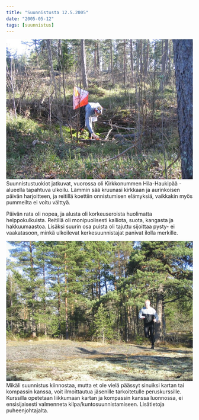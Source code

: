 ```yaml
---
title: "Suunnistusta 12.5.2005"
date: "2005-05-12"
tags: [suunnistus]
---
```


![](/images/suunnistusta-12.5.2005/suunnistus20050512_02b.jpg)Suunnistustuokiot
jatkuvat, vuorossa oli Kirkkonummen Hila-Haukipää -alueella tapahtuva
ulkoilu. Lämmin sää kruunasi kirkkaan ja aurinkoisen päivän harjoitteen,
ja reitillä koettiin onnistumisen elämyksiä, vaikkakin myös pummeilta ei
voitu välttyä.

Päivän rata oli nopea, ja alusta oli korkeuseroista huolimatta
helppokulkuista. Reitillä oli monipuolisesti kalliota, suota, kangasta
ja hakkuumaastoa. Lisäksi suurin osa puista oli tajuttu sijoittaa pysty-
ei vaakatasoon, minkä ulkoilevat kerkesuunnistajat panivat ilolla
merkille.

![](/images/suunnistusta-12.5.2005/suunnistus20050512_03b.jpg)Mikäli
suunnistus kiinnostaa, mutta et ole vielä päässyt sinuiksi kartan tai
kompassin kanssa, voit ilmoittautua jäsenille tarkoitetulle
peruskurssille. Kurssilla opetetaan liikkumaan kartan ja kompassin
kanssa luonnossa, ei ensisijaisesti valmenneta
kilpa/kuntosuunnistamiseen. Lisätietoja puheenjohtajalta.
